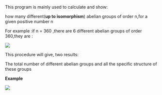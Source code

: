 This program is mainly used to calculate and show:

how many different(**up to isomorphism**) abelian groups of order n,for a given positive number n 

For example :if n = 360 ,there are 6 different abelian groups of order 360,they are :

![](https://github.com/eathimenncvse/SageMath/blob/main/pictures_of_README/4.png)

This procedure will give, two results:

The total number of different abelian groups and all the specific structure of these groups

**Example**

![](https://github.com/eathimenncvse/SageMath/blob/main/pictures_of_README/3.png)
